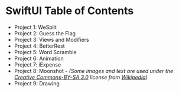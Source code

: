 # SwiftUI Table of Contents

- Project 1: WeSplit
- Project 2: Guess the Flag
- Project 3: Views and Modifiers
- Project 4: BetterRest
- Project 5: Word Scramble
- Project 6: Animation
- Project 7: iExpense
- Project 8: Moonshot - *(Some images and text are used under the [Creative Commons-BY-SA 3.0](https://creativecommons.org/licenses/by-sa/3.0/) license from [Wikipedia](Wikipedia.org))*
- Project 9: Drawing